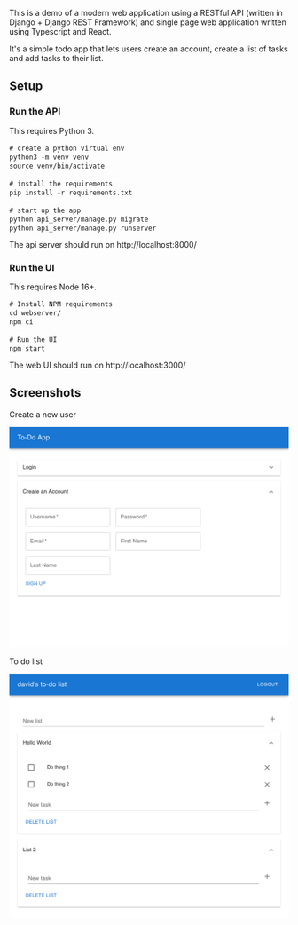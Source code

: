 This is a demo of a modern web application using a RESTful API (written in Django + Django REST Framework) and single page web application written using Typescript and React.

It's a simple todo app that lets users create an account, create a list of tasks and add tasks to their list.

## Setup

### Run the API

This requires Python 3.

```shell
# create a python virtual env
python3 -m venv venv
source venv/bin/activate

# install the requirements
pip install -r requirements.txt

# start up the app
python api_server/manage.py migrate
python api_server/manage.py runserver
```

The api server should run on http://localhost:8000/

### Run the UI

This requires Node 16+.

```shell
# Install NPM requirements
cd webserver/
npm ci

# Run the UI
npm start
```

The web UI should run on http://localhost:3000/


## Screenshots

Create a new user

![Create a new user](docs/sign_up.png)

To do list

![To do list](docs/todo_list.png)

